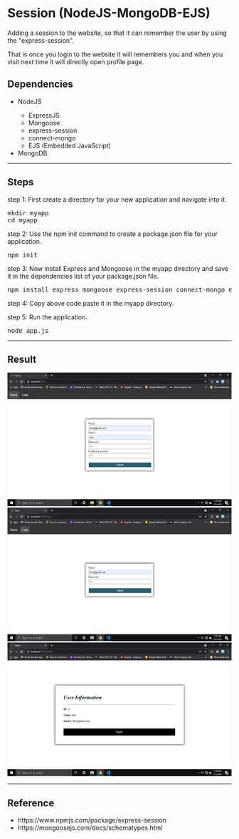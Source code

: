 # Session (NodeJS-MongoDB-EJS)
Adding a session to the website, so that it can remember the user by using the "express-session".

That is once you login to the website it will remembers you and when you visit next time it will directly open profile page.

<h2>Dependencies</h2>
<ul>
    <li>NodeJS</li>
    <ul type="circle">
        <li>ExpressJS</li>
        <li>Mongoose</li>
        <li>express-session</li>
        <li>connect-mongo</li>
        <li>EJS (Embedded JavaScript)</li>
    </ul>
    <li>MongoDB</li>
</ul>

<hr>

<h2>Steps</h2>

step 1: First create a directory for your new application and navigate into it.

<pre>
mkdir myapp
cd myapp
</pre>

step 2: Use the npm init command to create a package.json file for your application.

<pre>
npm init
</pre>

step 3: Now install Express and Mongoose in the myapp directory and save it in the dependencies list of your package.json file.

<pre>
npm install express mongoose express-session connect-mongo ejs --save
</pre>

step 4: Copy above code paste it in the myapp directory.

step 5: Run the application.

<pre>
node app.js
</pre>

<hr>

<h2>Result</h2>

<img src="./screenshots/Screenshot1.png" alt="Loading..." width="600" height="300">

<img src="./screenshots/Screenshot2.png" alt="Loading..." width="600" height="300">

<img src="./screenshots/Screenshot3.png" alt="Loading..." width="600" height="300">

<hr>

<h2>Reference</h2>
<ul>
    <li>https://www.npmjs.com/package/express-session</li>
    <li>https://mongoosejs.com/docs/schematypes.html</li>
</ul>
